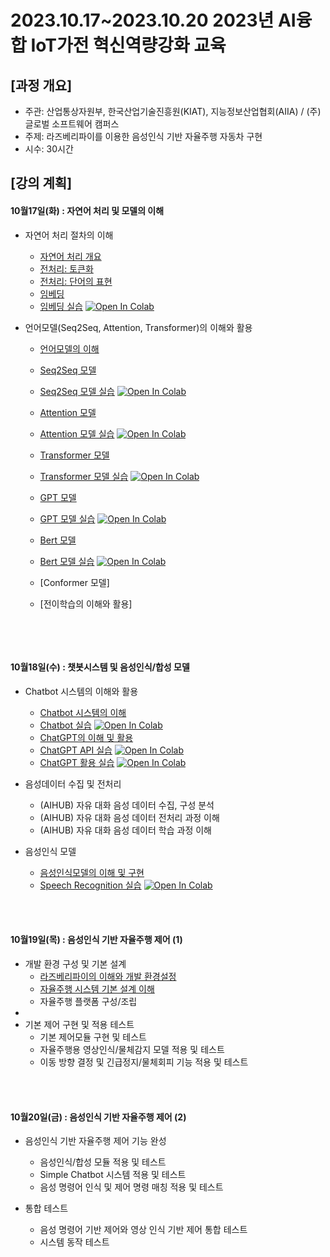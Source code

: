 # 2023.10.17\~2023.10.20 2023년 AI융합 IoT가전 혁신역량강화 교육

## \[과정 개요]

* 주관: 산업통상자원부, 한국산업기술진흥원(KIAT), 지능정보산업협회(AIIA) / (주)글로벌 소프트웨어 캠퍼스
* 주제: 라즈베리파이를 이용한 음성인식 기반 자율주행 자동차 구현
* 시수: 30시간

## \[강의 계획]

#### 10월17일(화) : 자연어 처리 및 모델의 이해

* 자연어 처리 절차의 이해
  * [자연어 처리 개요](../LectureFiles/pdf/NLP001_자연어처리개요.pdf)
  * [전처리: 토큰화](../LectureFiles/pdf/NLP002_전처리-토큰화.pdf)
  * [전처리: 단어의 표현](../LectureFiles/pdf/NLP003_전처리-단어의표현.pdf)
  * [임베딩](../LectureFiles/pdf/NLP004_임베딩.pdf)
  * [임베딩 실습](../LectureFiles/src/NLP004_Word_Embedding.ipynb) [![Open In Colab](https://colab.research.google.com/assets/colab-badge.svg)](https://colab.research.google.com/github/aidalabs/Lectures/blob/main/LectureFiles/src/NLP004_Word_Embedding.ipynb)

* 언어모델(Seq2Seq, Attention, Transformer)의 이해와 활용
  * [언어모델의 이해](../LectureFiles/pdf/NLP005_언어모델개요.pdf)
  * [Seq2Seq 모델](../LectureFiles/pdf/NLP006_언어모델-Seq2Seq.pdf)
  * [Seq2Seq 모델 실습](../LectureFiles/src/NLP006_Seq2Seq.ipynb) [![Open In Colab](https://colab.research.google.com/assets/colab-badge.svg)](https://colab.research.google.com/github/aidalabs/Lectures/blob/main/LectureFiles/src/NLP006_Seq2Seq.ipynb)
  * [Attention 모델](../LectureFiles/pdf/NLP007_언어모델-Attention.pdf)
  * [Attention 모델 실습](../LectureFiles/src/NLP007_Attention.ipynb) [![Open In Colab](https://colab.research.google.com/assets/colab-badge.svg)](https://colab.research.google.com/github/aidalabs/Lectures/blob/main/LectureFiles/src/NLP007_Attention.ipynb)
  * [Transformer 모델](../LectureFiles/pdf/NLP008_언어모델-Transformer.pdf)
  * [Transformer 모델 실습](../LectureFiles/src/NLP008_Transformer.ipynb) [![Open In Colab](https://colab.research.google.com/assets/colab-badge.svg)](https://colab.research.google.com/github/aidalabs/Lectures/blob/main/LectureFiles/src/NLP008_Transformer.ipynb)
  
  * [GPT 모델](../LectureFiles/pdf/NLP009_GPT모델.pdf)
  * [GPT 모델 실습](../LectureFiles/src/NLP009_GPT.ipynb) [![Open In Colab](https://colab.research.google.com/assets/colab-badge.svg)](https://colab.research.google.com/github/aidalabs/Lectures/blob/main/LectureFiles/src/NLP009_GPT.ipynb)
  * [Bert 모델](../LectureFiles/pdf/NLP010_BERT모델.pdf)
  * [Bert 모델 실습](../LectureFiles/src/NLP010_BERT.ipynb) [![Open In Colab](https://colab.research.google.com/assets/colab-badge.svg)](https://colab.research.google.com/github/aidalabs/Lectures/blob/main/LectureFiles/src/NLP010_BERT.ipynb)
  
  * [Conformer 모델]  
  * [전이학습의 이해와 활용]
  <br/>
<br/>

#### 10월18일(수) : 챗봇시스템 및 음성인식/합성 모델

* Chatbot 시스템의 이해와 활용
  * [Chatbot 시스템의 이해](../LectureFiles/pdf/NLP011_Chatbot시스템.pdf)
  * [Chatbot 실습](../LectureFiles/src/NLP020_Chatbot.ipynb) [![Open In Colab](https://colab.research.google.com/assets/colab-badge.svg)](https://colab.research.google.com/github/aidalabs/Lectures/blob/main/LectureFiles/src/NLP020_Chatbot.ipynb)
  * [ChatGPT의 이해 및 활용](../LectureFiles/pdf/LLM001_ChatGPT.pdf)
  * [ChatGPT API 실습](../LectureFiles/src/LLM001_ChatGPT_API.ipynb) [![Open In Colab](https://colab.research.google.com/assets/colab-badge.svg)](https://colab.research.google.com/github/aidalabs/Lectures/blob/main/LectureFiles/src/LLM001_ChatGPT_API.ipynb)
  * [ChatGPT 활용 실습](../LectureFiles/src/LLM002_ChatGPT_Usage.ipynb) [![Open In Colab](https://colab.research.google.com/assets/colab-badge.svg)](https://colab.research.google.com/github/aidalabs/Lectures/blob/main/LectureFiles/src/LLM002_ChatGPT_Usage.ipynb)


* 음성데이터 수집 및 전처리
  * (AIHUB) 자유 대화 음성 데이터 수집, 구성 분석
  * (AIHUB) 자유 대화 음성 데이터 전처리 과정 이해
  * (AIHUB) 자유 대화 음성 데이터 학습 과정 이해

* 음성인식 모델
  * [음성인식모델의 이해 및 구현](../LectureFiles/pdf/ASR001_음성인식모델개요.pdf)
  * [Speech Recognition 실습](../LectureFiles/src/AVR001_Speech_Recognition.ipynb) [![Open In Colab](https://colab.research.google.com/assets/colab-badge.svg)](https://colab.research.google.com/github/aidalabs/Lectures/blob/main/LectureFiles/src/AVR001_Speech_Recognition.ipynb)
<br/>
<br/>

#### 10월19일(목) : 음성인식 기반 자율주행 제어 (1)

* 개발 환경 구성 및 기본 설계
  * [라즈베리파이의 이해와 개발 환경설정](../LectureFiles/pdf/RCS002_OSHW개요.pdf)
  * [자율주행 시스템 기본 설계 이해](../LectureFiles/pdf/RCS021_자율주행시스템개요.pdf)
  * 자율주행 플랫폼 구성/조립
* 
* 기본 제어 구현 및 적용 테스트
  * 기본 제어모듈 구현 및 테스트
  * 자율주행용 영상인식/물체감지 모델 적용 및 테스트
  * 이동 방향 결정 및 긴급정지/물체회피 기능 적용 및 테스트
<br/>
<br/>

#### 10월20일(금) : 음성인식 기반 자율주행 제어 (2)

* 음성인식 기반 자율주행 제어 기능 완성
  * 음성인식/합성 모듈 적용 및 테스트
  * Simple Chatbot 시스템 적용 및 테스트
  * 음성 명령어 인식 및 제어 명령 매칭 적용 및 테스트

* 통합 테스트
  * 음성 명령어 기반 제어와 영상 인식 기반 제어 통합 테스트
  * 시스템 동작 테스트